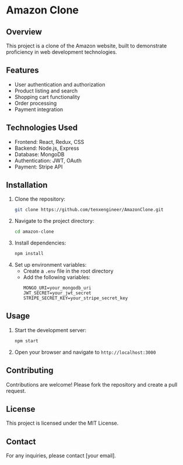 # Amazon Clone

## Overview
This project is a clone of the Amazon website, built to demonstrate proficiency in web development technologies.

## Features
- User authentication and authorization
- Product listing and search
- Shopping cart functionality
- Order processing
- Payment integration

## Technologies Used
- Frontend: React, Redux, CSS
- Backend: Node.js, Express
- Database: MongoDB
- Authentication: JWT, OAuth
- Payment: Stripe API

## Installation
1. Clone the repository:
    ```bash
    git clone https://github.com/tenxengineer/AmazonClone.git
    ```
2. Navigate to the project directory:
    ```bash
    cd amazon-clone
    ```
3. Install dependencies:
    ```bash
    npm install
    ```
4. Set up environment variables:
    - Create a `.env` file in the root directory
    - Add the following variables:
      ```
      MONGO_URI=your_mongodb_uri
      JWT_SECRET=your_jwt_secret
      STRIPE_SECRET_KEY=your_stripe_secret_key
      ```

## Usage
1. Start the development server:
    ```bash
    npm start
    ```
2. Open your browser and navigate to `http://localhost:3000`

## Contributing
Contributions are welcome! Please fork the repository and create a pull request.

## License
This project is licensed under the MIT License.

## Contact
For any inquiries, please contact [your email].

